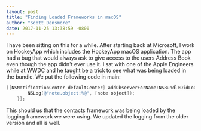 ```yaml
---
layout: post
title: "Finding Loaded Frameworks in macOS"
author: "Scott Densmore"
date: 2017-11-25 13:38:59 -0800
---
```

I have been sitting on this for a while. After starting back at Microsoft, I work on HockeyApp which includes the HockeyApp macOS application. The app had a bug that would always ask to give access to the users Address Book even though the app didn't ever use it. I sat with one of the Apple Engineers while at WWDC and he taught be a trick to see what was being loaded in the bundle. We put the following code in main:

```objectivec
[[NSNotificationCenter defaultCenter] addObserverForName:NSBundleDidLoadNotification object:nil queue:nil usingBlock:^(NSNotification * _Nonnull note) {
        NSLog(@"note.object:%@", [note object]);
    }];
```

This should us that the contacts framework was being loaded by the logging framework we were using. We updated the logging from the older version and all is well.
